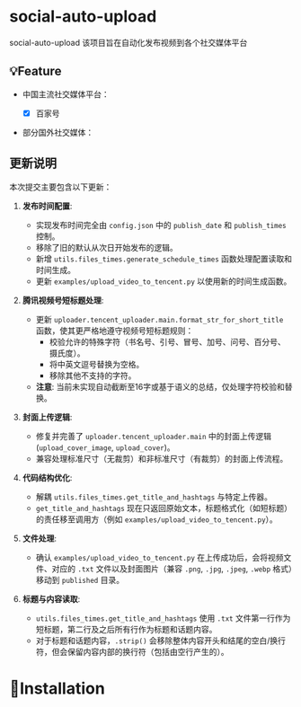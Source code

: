 # social-auto-upload
social-auto-upload 该项目旨在自动化发布视频到各个社交媒体平台

## 💡Feature
- 中国主流社交媒体平台：

  - [x] 百家号

- 部分国外社交媒体：

## 更新说明
本次提交主要包含以下更新：

1. **发布时间配置**:
   - 实现发布时间完全由 `config.json` 中的 `publish_date` 和 `publish_times` 控制。
   - 移除了旧的默认从次日开始发布的逻辑。
   - 新增 `utils.files_times.generate_schedule_times` 函数处理配置读取和时间生成。
   - 更新 `examples/upload_video_to_tencent.py` 以使用新的时间生成函数。

2. **腾讯视频号短标题处理**:
   - 更新 `uploader.tencent_uploader.main.format_str_for_short_title` 函数，使其更严格地遵守视频号短标题规则：
     - 校验允许的特殊字符（书名号、引号、冒号、加号、问号、百分号、摄氏度）。
     - 将中英文逗号替换为空格。
     - 移除其他不支持的字符。
   - **注意**: 当前未实现自动截断至16字或基于语义的总结，仅处理字符校验和替换。

3. **封面上传逻辑**:
   - 修复并完善了 `uploader.tencent_uploader.main` 中的封面上传逻辑 (`upload_cover_image`, `upload_cover`)。
   - 兼容处理标准尺寸（无裁剪）和非标准尺寸（有裁剪）的封面上传流程。

4. **代码结构优化**:
   - 解耦 `utils.files_times.get_title_and_hashtags` 与特定上传器。
   - `get_title_and_hashtags` 现在只返回原始文本，标题格式化（如短标题）的责任移至调用方（例如 `examples/upload_video_to_tencent.py`）。

5. **文件处理**:
   - 确认 `examples/upload_video_to_tencent.py` 在上传成功后，会将视频文件、对应的 `.txt` 文件以及封面图片（兼容 `.png`, `.jpg`, `.jpeg`, `.webp` 格式）移动到 `published` 目录。

6. **标题与内容读取**:
   - `utils.files_times.get_title_and_hashtags` 使用 `.txt` 文件第一行作为短标题，第二行及之后所有行作为标题和话题内容。
   - 对于标题和话题内容，`.strip()` 会移除整体内容开头和结尾的空白/换行符，但会保留内容内部的换行符（包括由空行产生的）。

# 💾Installation